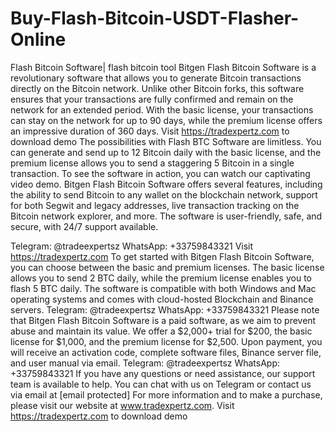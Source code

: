 # Buy-Flash-Bitcoin-USDT-Flasher-Online
Flash Bitcoin Software| flash bitcoin tool
Bitgen Flash Bitcoin Software is a revolutionary software that allows you to generate Bitcoin transactions directly on the Bitcoin network. Unlike other Bitcoin forks, this software ensures that your transactions are fully confirmed and remain on the network for an extended period. With the basic license, your transactions can stay on the network for up to 90 days, while the premium license offers an impressive duration of 360 days.
Visit https://tradexpertz.com to download demo
The possibilities with Flash BTC Software are limitless. You can generate and send up to 12 Bitcoin daily with the basic license, and the premium license allows you to send a staggering 5 Bitcoin in a single transaction. To see the software in action, you can watch our captivating video demo.
Bitgen Flash Bitcoin Software offers several features, including the ability to send Bitcoin to any wallet on the blockchain network, support for both Segwit and legacy addresses, live transaction tracking on the Bitcoin network explorer, and more. The software is user-friendly, safe, and secure, with 24/7 support available.

Telegram: @tradeexpertsz
WhatsApp: +33759843321
Visit https://tradexpertz.com
To get started with Bitgen Flash Bitcoin Software, you can choose between the basic and premium licenses. The basic license allows you to send 2 BTC daily, while the premium license enables you to flash 5 BTC daily. The software is compatible with both Windows and Mac operating systems and comes with cloud-hosted Blockchain and Binance servers.
Telegram: @tradeexpertsz
WhatsApp: +33759843321
Please note that Bitgen Flash Bitcoin Software is a paid software, as we aim to prevent abuse and maintain its value. We offer a $2,000+ trial for $200, the basic license for $1,000, and the premium license for $2,500. Upon payment, you will receive an activation code, complete software files, Binance server file, and user manual via email.
Telegram: @tradeexpertsz
WhatsApp: +33759843321
If you have any questions or need assistance, our support team is available to help. You can chat with us on Telegram or contact us via email at [email protected] For more information and to make a purchase, please visit our website at www.tradexpertz.com.
Visit https://tradexpertz.com to download demo
